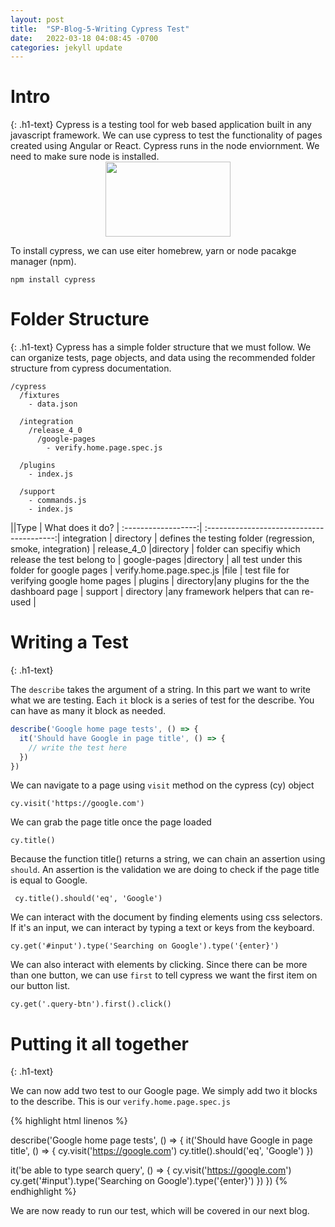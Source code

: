 ```yaml
---
layout: post
title:  "SP-Blog-5-Writing Cypress Test"
date:   2022-03-18 04:08:45 -0700
categories: jekyll update
---
```

<link rel="stylesheet" href="/assets/css/style5.css">

<h1>Intro</h1>
{: .h1-text}
Cypress is a testing tool for web based application built in any javascript framework. We can use cypress to test the functionality of pages created using Angular or React. Cypress runs in the node enviornment. We need to make sure node is installed.

<center><img src="https://www.cypress.io/static/cypress-io-logo-social-share-8fb8a1db3cdc0b289fad927694ecb415.png" width="200" height="120"></center>


To install cypress, we can use eiter homebrew, yarn or node pacakge manager (npm).

```npm install cypress```

<h1>Folder Structure</h1>
{: .h1-text}
Cypress has a simple folder structure that we must follow. We can organize tests, page objects, and data using the recommended folder structure from cypress documentation.

```
/cypress
  /fixtures
    - data.json

  /integration
    /release_4_0
      /google-pages
        - verify.home.page.spec.js

  /plugins
    - index.js

  /support
    - commands.js
    - index.js
  ````

||Type | What does it do?                                  |
:------------------:| :----------------------------------------:|
integration   | directory      |  defines the testing folder (regression, smoke, integration) |
release_4_0   |directory    |  folder can specifiy which release the test belong to        |
google-pages |directory    |  all test under this folder for google pages     |
verify.home.page.spec.js   |file  |  test file for verifying google home pages     |
plugins | directory|any plugins for the the dashboard page |
support | directory |any framework helpers that can re-used |


<h1>Writing a Test</h1>
{: .h1-text}

The `describe` takes the argument of a string. In this part we want to write what we are testing. Each `it` block is a series of test for the describe. You can have as many it block as needed.

```js
describe('Google home page tests', () => {
  it('Should have Google in page title', () => {
    // write the test here
  })
})
```

We can navigate to a page using `visit` method on the cypress (cy) object

```cy.visit('https://google.com')```

We can grab the page title once the page loaded

``` cy.title() ```

Because the function title() returns a string, we can chain an assertion using `should`. An assertion is the validation we are doing to check if the page title is equal to Google.

``` cy.title().should('eq', 'Google')```

We can interact with the document by finding elements using css selectors. If it's an input, we can interact by typing a text or keys from the keyboard.

```cy.get('#input').type('Searching on Google').type('{enter}')```

We can also interact with elements by clicking. Since there can be more than one button, we can use `first` to tell cypress we want the first item on our button list.

```cy.get('.query-btn').first().click()```


<h1>Putting it all together</h1>
{: .h1-text}

We can now add two test to our Google page. We simply add two it blocks to the describe. This is our `verify.home.page.spec.js`

{% highlight html linenos %}

describe('Google home page tests', () => {
  it('Should have Google in page title', () => {
    cy.visit('https://google.com')
    cy.title().should('eq', 'Google')
  })

  it('be able to type search query', () => {
    cy.visit('https://google.com')
    cy.get('#input').type('Searching on Google').type('{enter}')
  })
})
{% endhighlight %}

We are now ready to run our test, which will be covered in our next blog.